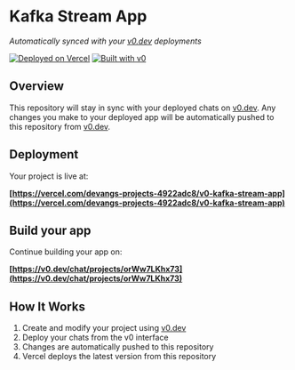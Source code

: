# Kafka Stream App

*Automatically synced with your [v0.dev](https://v0.dev) deployments*

[![Deployed on Vercel](https://img.shields.io/badge/Deployed%20on-Vercel-black?style=for-the-badge&logo=vercel)](https://vercel.com/devangs-projects-4922adc8/v0-kafka-stream-app)
[![Built with v0](https://img.shields.io/badge/Built%20with-v0.dev-black?style=for-the-badge)](https://v0.dev/chat/projects/orWw7LKhx73)

## Overview

This repository will stay in sync with your deployed chats on [v0.dev](https://v0.dev).
Any changes you make to your deployed app will be automatically pushed to this repository from [v0.dev](https://v0.dev).

## Deployment

Your project is live at:

**[https://vercel.com/devangs-projects-4922adc8/v0-kafka-stream-app](https://vercel.com/devangs-projects-4922adc8/v0-kafka-stream-app)**

## Build your app

Continue building your app on:

**[https://v0.dev/chat/projects/orWw7LKhx73](https://v0.dev/chat/projects/orWw7LKhx73)**

## How It Works

1. Create and modify your project using [v0.dev](https://v0.dev)
2. Deploy your chats from the v0 interface
3. Changes are automatically pushed to this repository
4. Vercel deploys the latest version from this repository